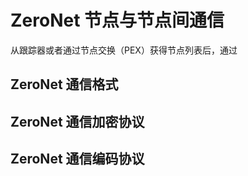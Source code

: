 # ZeroNet 节点与节点间通信

从跟踪器或者通过节点交换（PEX）获得节点列表后，通过

## ZeroNet 通信格式


## ZeroNet 通信加密协议

## ZeroNet 通信编码协议
